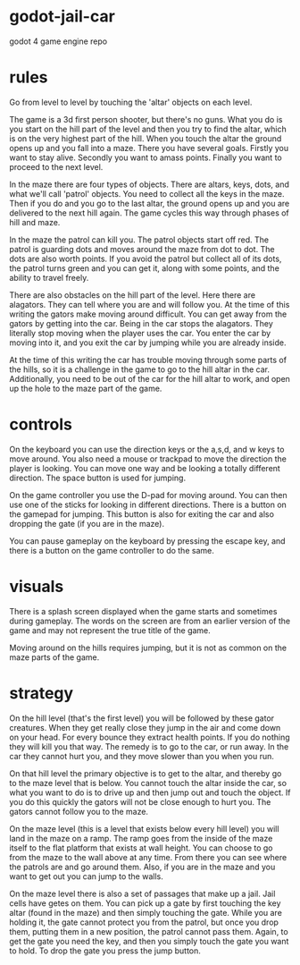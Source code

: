 # godot-jail-car
godot 4 game engine repo

# rules
Go from level to level by touching the 'altar' objects on each level.

The game is a 3d first person shooter, but there's no guns. What you do is you start on the hill part
of the level and then you try to find the altar, which is on the very highest part of the hill. When 
you touch the altar the ground opens up and you fall into a maze. There you have several goals. Firstly
you want to stay alive. Secondly you want to amass points. Finally you want to proceed to the next level.

In the maze there are four types of objects. There are altars, keys, dots, and what we'll call 'patrol' 
objects. You need to collect all the keys in the maze. Then if you do and you go to the last altar,
the ground opens up and you are delivered to the next hill again. The game cycles this way through
phases of hill and maze.

In the maze the patrol can kill you. The patrol objects start off red. The patrol is guarding dots
and moves around the maze from dot to dot. The dots are also worth points. If you avoid the patrol 
but collect all of its dots, the patrol turns green and you can get it, along with some points, and 
the ability to travel freely.

There are also obstacles on the hill part of the level. Here there are alagators. They can tell where
you are and will follow you. At the time of this writing the gators make moving around difficult. 
You can get away from the gators by getting into the car. Being in the car stops the alagators. They 
literally stop moving when the player uses the car. You enter the car by moving into it, and you 
exit the car by jumping while you are already inside. 

At the time of this writing the car has trouble moving through some parts of the hills, so it is 
a challenge in the game to go to the hill altar in the car. Additionally, you need to be out of the 
car for the hill altar to work, and open up the hole to the maze part of the game.

# controls
On the keyboard you can use the direction keys or the a,s,d, and w keys to move around. You also need a 
mouse or trackpad to move the direction the player is looking. You can move one way and be looking a 
totally different direction. The space button is used for jumping.

On the game controller you use the D-pad for moving around. You can then use one of the sticks for looking
in different directions. There is a button on the gamepad for jumping. This button is also for exiting
the car and also dropping the gate (if you are in the maze).

You can pause gameplay on the keyboard by pressing the escape key, and there is a button on the game controller
to do the same.

# visuals
There is a splash screen displayed when the game starts and sometimes during gameplay. The words on the 
screen are from an earlier version of the game and may not represent the true title of the game.

Moving around on the hills requires jumping, but it is not as common on the maze parts of the game.

# strategy
On the hill level (that's the first level) you will be followed by these gator creatures. When they get really
close they jump in the air and come down on your head. For every bounce they extract health points. If
you do nothing they will kill you that way. The remedy is to go to the car, or run away. In the car they
cannot hurt you, and they move slower than you when you run.

On that hill level the primary objective is to get to the altar, and thereby go to the maze level that 
is below. You cannot touch the altar inside the car, so what you want to do is to drive up and then
jump out and touch the object. If you do this quickly the gators will not be close enough to hurt
you. The gators cannot follow you to the maze.

On the maze level (this is a level that exists below every hill level) you will land in the maze
on a ramp. The ramp goes from the inside of the maze itself to the flat platform that exists at 
wall height. You can choose to go from the maze to the wall above at any time. From there you 
can see where the patrols are and go around them. Also, if you are in the maze and you want to 
get out you can jump to the walls. 

On the maze level there is also a set of passages that make up a jail. Jail cells have getes on them.
You can pick up a gate by first touching the key altar (found in the maze) and then simply touching
the gate. While you are holding it, the gate cannot protect you from the patrol, but once you drop
them, putting them in a new position, the patrol cannot pass them. Again, to get the gate you
need the key, and then you simply touch the gate you want to hold. To drop the gate you press the 
jump button.
